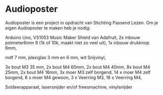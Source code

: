 # Audioposter

Audioposter is een project in opdracht van Stichting Passend Lezen. 
Om je eigen Audioposter te maken heb je nodig:

Arduino Uno, 
VS1053 Music Maker Shield van Adafruit, 
2x inbouw potmeter6mm 9 (1k of 10k, maakt niet zo veel uit), 
1x inbouw drukknop 6mm,

mdf 7 mm,
plexiglas 3 mm en 6 mm,
wit Snijvinyl,

3x bout M3 35 mm,
2x bout M4 60mm,
2x bout M4 40mm,
8x bout M4 25mm,
2x bout M4 16mm,
3x moer M3 zelf borgend,
14 x moer M4 zelf borgend,
8 x moer M4 gewoon,
3 x Veerring M3,
18 x Veerring M4,

Soldeerapparaat,
lasersnijder en/of freesmachine,
vinylsnijder

